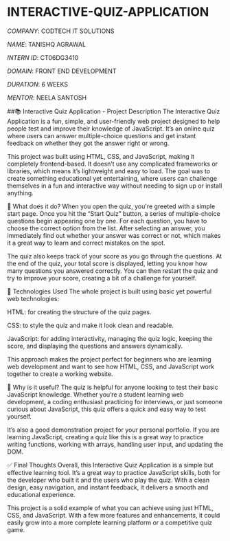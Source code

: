 # INTERACTIVE-QUIZ-APPLICATION

*COMPANY*:  CODTECH IT SOLUTIONS

*NAME*:  TANISHQ AGRAWAL

*INTERN ID*: CT06DG3410

*DOMAIN*:  FRONT END DEVELOPMENT

*DURATION*: 6 WEEKS

*MENTOR*:  NEELA SANTOSH

##📚 Interactive Quiz Application - Project Description
The Interactive Quiz Application is a fun, simple, and user-friendly web project designed to help people test and improve their knowledge of JavaScript. It’s an online quiz where users can answer multiple-choice questions and get instant feedback on whether they got the answer right or wrong.

This project was built using HTML, CSS, and JavaScript, making it completely frontend-based. It doesn’t use any complicated frameworks or libraries, which means it’s lightweight and easy to load. The goal was to create something educational yet entertaining, where users can challenge themselves in a fun and interactive way without needing to sign up or install anything.

🎯 What does it do?
When you open the quiz, you're greeted with a simple start page. Once you hit the “Start Quiz” button, a series of multiple-choice questions begin appearing one by one. For each question, you have to choose the correct option from the list. After selecting an answer, you immediately find out whether your answer was correct or not, which makes it a great way to learn and correct mistakes on the spot.

The quiz also keeps track of your score as you go through the questions. At the end of the quiz, your total score is displayed, letting you know how many questions you answered correctly. You can then restart the quiz and try to improve your score, creating a bit of a challenge for yourself.

🔧 Technologies Used
The whole project is built using basic yet powerful web technologies:

HTML: for creating the structure of the quiz pages.

CSS: to style the quiz and make it look clean and readable.

JavaScript: for adding interactivity, managing the quiz logic, keeping the score, and displaying the questions and answers dynamically.

This approach makes the project perfect for beginners who are learning web development and want to see how HTML, CSS, and JavaScript work together to create a working website.

🌟 Why is it useful?
The quiz is helpful for anyone looking to test their basic JavaScript knowledge. Whether you’re a student learning web development, a coding enthusiast practicing for interviews, or just someone curious about JavaScript, this quiz offers a quick and easy way to test yourself.

It’s also a good demonstration project for your personal portfolio. If you are learning JavaScript, creating a quiz like this is a great way to practice writing functions, working with arrays, handling user input, and updating the DOM.

✅ Final Thoughts
Overall, this Interactive Quiz Application is a simple but effective learning tool. It’s a great way to practice JavaScript skills, both for the developer who built it and the users who play the quiz. With a clean design, easy navigation, and instant feedback, it delivers a smooth and educational experience.

This project is a solid example of what you can achieve using just HTML, CSS, and JavaScript. With a few more features and enhancements, it could easily grow into a more complete learning platform or a competitive quiz game.
